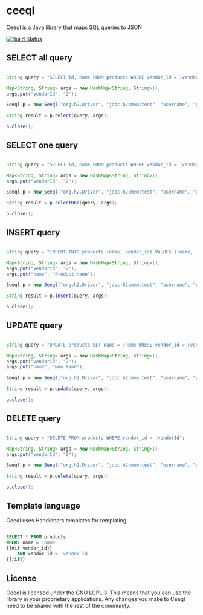 # ceeql

Ceeql is a Java library that maps SQL queries to JSON

[![Build Status](https://travis-ci.org/mrcsparker/ceeql.svg?branch=master)](https://travis-ci.org/mrcsparker/ceeql)


## SELECT all query

```java

String query = "SELECT id, name FROM products WHERE vendor_id = :vendorId";

Map<String, String> args = new HashMap<String, String>();
args.put("vendorId", "2");

Seeql p = new Seeql("org.h2.Driver", "jdbc:h2:mem:test", "username", "password");

String result = p.select(query, args);

p.close();

```

## SELECT one query

```java

String query = "SELECT id, name FROM products WHERE vendor_id = :vendorId";

Map<String, String> args = new HashMap<String, String>();
args.put("vendorId", "2");

Seeql p = new Seeql("org.h2.Driver", "jdbc:h2:mem:test", "username", "password");

String result = p.selectOne(query, args);

p.close();

```

## INSERT query

```java

String query = "INSERT INTO products (name, vendor_id) VALUES (:name, :vendorId)";

Map<String, String> args = new HashMap<String, String>();
args.put("vendorId", "2");
args.put("name", "Product name");

Seeql p = new Seeql("org.h2.Driver", "jdbc:h2:mem:test", "username", "password");

String result = p.insert(query, args);

p.close();

```

## UPDATE query

```java

String query = "UPDATE products SET name = :name WHERE vendor_id = :vendorId";

Map<String, String> args = new HashMap<String, String>();
args.put("vendorId", "2");
args.put("name", "New Name");

Seeql p = new Seeql("org.h2.Driver", "jdbc:h2:mem:test", "username", "password");

String result = p.update(query, args);

p.close();

```

## DELETE query

```java

String query = "DELETE FROM products WHERE vendor_id = :vendorId";

Map<String, String> args = new HashMap<String, String>();
args.put("vendorId", "2");

Seeql p = new Seeql("org.h2.Driver", "jdbc:h2:mem:test", "username", "password");

String result = p.delete(query, args);

p.close();

```

## Template language

Ceeql uses Handlebars templates for templating.

```sql

SELECT * FROM products
WHERE name = :name
{{#if vendor_id}}
    AND vendor_id = :vendor_id
{{/if}}

```

## License

Ceeql is licensed under the GNU LGPL 3.  This means that you can use the library in
your proprietary applications.  Any changes you make to Ceeql need to be shared with
the rest of the community.

